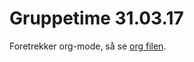 # Gruppetime 31.03.17
Foretrekker org-mode, så se [org filen](https://github.com/markydawn/INF2810v17/uke10_310317/opplegg.org).
